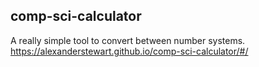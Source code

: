 ## comp-sci-calculator
A really simple tool to convert between number systems.
https://alexanderstewart.github.io/comp-sci-calculator/#/
